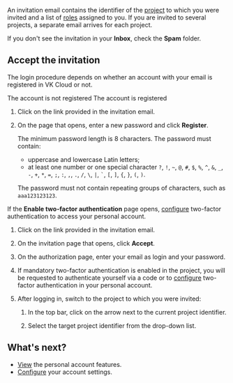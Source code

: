 An invitation email contains the identifier of the [project](../../concepts/projects) to which you were invited and a list of [roles](../../concepts/rolesandpermissions) assigned to you. If you are invited to several projects, a separate email arrives for each project.

If you don't see the invitation in your **Inbox**, check the **Spam** folder.

## Accept the invitation

The login procedure depends on whether an account with your email is registered in VK Cloud or not.

<tabs>
<tablist>
<tab>The account is not registered</tab>
<tab>The account is registered</tab>
</tablist>
<tabpanel>

1. Click on the link provided in the invitation email.

1. On the page that opens, enter a new password and click **Register**.

    The minimum password length is 8 characters. The password must contain:

    - uppercase and lowercase Latin letters;
    - at least one number or one special character `?`, `!`, `~`, `@`, `#`, `$`, `%`, `^`, `&`, `_`, `-`, `+`, `*`, `=`, `;`, `:`, `,`, `.`, `/`, `\`, `|`, `` ` ``, `[`, `]`, `{`, `}`, `(`, `)`.

    The password must not contain repeating groups of characters, such as ``aaa123123123``.

<info>

If the **Enable two-factor authentication** page opens, [configure](../account-manage/manage-2fa/) two-factor authentication to access your personal account.

</info>

</tabpanel>
<tabpanel>

1. Click on the link provided in the invitation email.

1. On the invitation page that opens, click **Accept**.

1. On the authorization page, enter your email as login and your password.

1. If mandatory two-factor authentication is enabled in the project, you will be requested to authenticate yourself via a code or to [configure](../account-manage/manage-2fa/) two-factor authentication in your personal account.

1. After logging in, switch to the project to which you were invited:

    1. In the top bar, click on the arrow next to the current project identifier.

    2. Select the target project identifier from the drop-down list.

</tabpanel>
</tabs>

## What's next?

- [View](/en/base/account) the personal account features.
- [Configure](/en/tools-for-using-services/account/service-management/account-manage/editinfo) your account settings.

